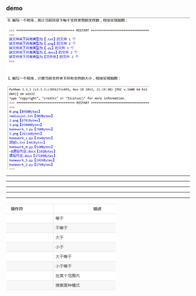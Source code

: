 ### demo

![](https://raw.githubusercontent.com/junzhu-github/python_code/master/pic/1.png)

---
---
---
---
---

![4](2461037-7b0da7cf0fddcc38.png)



